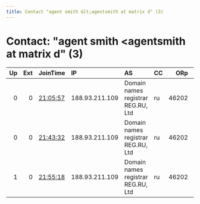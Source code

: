 ```yaml
---
title: Contact "agent smith &lt;agentsmith at matrix d" (3)
---
```


# Contact: "agent smith &lt;agentsmith at matrix d" (3)

|   Up |   Ext | JoinTime                                                                                            | IP             | AS                                 | CC   |   ORp |   Dirp | OS    | Version   | Nickname   |   eFamMembers |
|-----:|------:|:----------------------------------------------------------------------------------------------------|:---------------|:-----------------------------------|:-----|------:|-------:|:------|:----------|:-----------|--------------:|
|    0 |     0 | [21:05:57](https://metrics.torproject.org/rs.html#details/8ED8823277D364637344AA168546EB1486483704) | 188.93.211.109 | Domain names registrar REG.RU, Ltd | ru   | 46202 |  46203 | Linux | 0.3.3.6   | agentsmith |             1 |
|    0 |     0 | [21:43:32](https://metrics.torproject.org/rs.html#details/92DB50DCF577C0A643CC0FE3E979EDC092E4BCA7) | 188.93.211.109 | Domain names registrar REG.RU, Ltd | ru   | 46202 |  46203 | Linux | 0.3.3.6   | agentsmith |             1 |
|    1 |     0 | [21:55:18](https://metrics.torproject.org/rs.html#details/482CB28508C0394CDCBA04A6A2B9DD99668E8146) | 188.93.211.109 | Domain names registrar REG.RU, Ltd | ru   | 46202 |  46203 | Linux | 0.3.3.6   | agentsmith |             1 |

